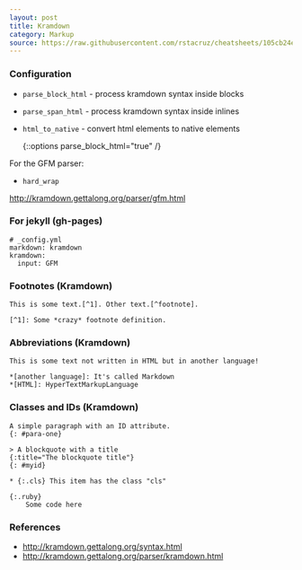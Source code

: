 ```yaml
---
layout: post
title: Kramdown
category: Markup
source: https://raw.githubusercontent.com/rstacruz/cheatsheets/105cb24e78843a77e7b149645e595780231c2e83/kramdown.md
---
```


### Configuration

 * `parse_block_html` - process kramdown syntax inside blocks
 * `parse_span_html` - process kramdown syntax inside inlines
 * `html_to_native` - convert html elements to native elements

    {::options parse_block_html="true" /}

For the GFM parser:

 * `hard_wrap`

http://kramdown.gettalong.org/parser/gfm.html

### For jekyll (gh-pages)

    # _config.yml
    markdown: kramdown
    kramdown:
      input: GFM

### Footnotes (Kramdown)

    This is some text.[^1]. Other text.[^footnote].

    [^1]: Some *crazy* footnote definition.

### Abbreviations (Kramdown)

    This is some text not written in HTML but in another language!

    *[another language]: It's called Markdown
    *[HTML]: HyperTextMarkupLanguage

### Classes and IDs (Kramdown)

    A simple paragraph with an ID attribute.
    {: #para-one}

    > A blockquote with a title
    {:title="The blockquote title"}
    {: #myid}

    * {:.cls} This item has the class "cls"

    {:.ruby}
        Some code here

### References

 * http://kramdown.gettalong.org/syntax.html
 * http://kramdown.gettalong.org/parser/kramdown.html
